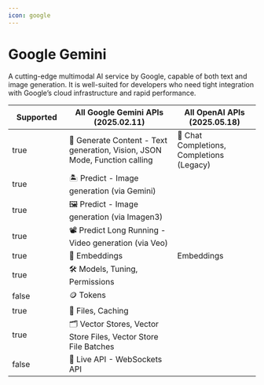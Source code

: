 ```yaml
---
icon: google
---
```


# Google Gemini

A cutting-edge multimodal AI service by Google, capable of both text and image generation. It is well-suited for developers who need tight integration with Google’s cloud infrastructure and rapid performance.

<table><thead><tr><th width="100" data-type="checkbox">Supported</th><th>All Google Gemini APIs (2025.02.11)</th><th data-hidden>All OpenAI APIs (2025.05.18)</th></tr></thead><tbody><tr><td>true</td><td><span data-gb-custom-inline data-tag="emoji" data-code="1f4ac">💬</span> Generate Content - Text generation, Vision, JSON Mode, Function calling</td><td><span data-gb-custom-inline data-tag="emoji" data-code="1f4ac">💬</span> Chat Completions, Completions (Legacy)</td></tr><tr><td>true</td><td><span data-gb-custom-inline data-tag="emoji" data-code="1f3dd">🏝️</span> Predict - Image generation (via Gemini)</td><td></td></tr><tr><td>true</td><td><span data-gb-custom-inline data-tag="emoji" data-code="1f5bc">🖼️</span> Predict - Image generation (via Imagen3)</td><td></td></tr><tr><td>true</td><td><span data-gb-custom-inline data-tag="emoji" data-code="1f4fd">📽️</span> Predict Long Running - Video generation (via Veo)</td><td></td></tr><tr><td>true</td><td>🧠 Embeddings</td><td>Embeddings</td></tr><tr><td>true</td><td>🛠️ Models, Tuning, Permissions</td><td></td></tr><tr><td>false</td><td><span data-gb-custom-inline data-tag="emoji" data-code="1fa99">🪙</span> Tokens</td><td></td></tr><tr><td>true</td><td><span data-gb-custom-inline data-tag="emoji" data-code="1f4c1">📁</span> Files, Caching</td><td></td></tr><tr><td>true</td><td>🗂️ Vector Stores, Vector Store Files, Vector Store File Batches</td><td></td></tr><tr><td>false</td><td><span data-gb-custom-inline data-tag="emoji" data-code="1f3a4">🎤</span> Live API - WebSockets API</td><td></td></tr></tbody></table>

